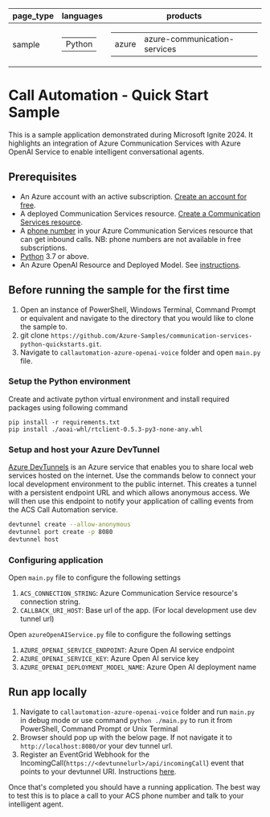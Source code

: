 |page_type| languages                               |products
|---|-----------------------------------------|---|
|sample| <table><tr><td>Python</tr></td></table> |<table><tr><td>azure</td><td>azure-communication-services</td></tr></table>|

# Call Automation - Quick Start Sample

This is a sample application demonstrated during Microsoft Ignite 2024. It highlights an integration of Azure Communication Services with Azure OpenAI Service to enable intelligent conversational agents.

## Prerequisites

- An Azure account with an active subscription. [Create an account for free](https://azure.microsoft.com/free/?WT.mc_id=A261C142F). 
- A deployed Communication Services resource. [Create a Communication Services resource](https://docs.microsoft.com/azure/communication-services/quickstarts/create-communication-resource).
- A [phone number](https://learn.microsoft.com/en-us/azure/communication-services/quickstarts/telephony/get-phone-number) in your Azure Communication Services resource that can get inbound calls. NB: phone numbers are not available in free subscriptions.
- [Python](https://www.python.org/downloads/) 3.7 or above.
- An Azure OpenAI Resource and Deployed Model. See [instructions](https://learn.microsoft.com/en-us/azure/ai-services/openai/how-to/create-resource?pivots=web-portal).

## Before running the sample for the first time

1. Open an instance of PowerShell, Windows Terminal, Command Prompt or equivalent and navigate to the directory that you would like to clone the sample to.
2. git clone `https://github.com/Azure-Samples/communication-services-python-quickstarts.git`.
3. Navigate to `callautomation-azure-openai-voice` folder and open `main.py` file.

### Setup the Python environment

Create and activate python virtual environment and install required packages using following command 
```
pip install -r requirements.txt
pip install ./aoai-whl/rtclient-0.5.3-py3-none-any.whl
```

### Setup and host your Azure DevTunnel

[Azure DevTunnels](https://learn.microsoft.com/en-us/azure/developer/dev-tunnels/overview) is an Azure service that enables you to share local web services hosted on the internet. Use the commands below to connect your local development environment to the public internet. This creates a tunnel with a persistent endpoint URL and which allows anonymous access. We will then use this endpoint to notify your application of calling events from the ACS Call Automation service.

```bash
devtunnel create --allow-anonymous
devtunnel port create -p 8080
devtunnel host
```

### Configuring application

Open `main.py` file to configure the following settings

1. `ACS_CONNECTION_STRING`: Azure Communication Service resource's connection string.
2. `CALLBACK_URI_HOST`: Base url of the app. (For local development use dev tunnel url)

Open `azureOpenAIService.py` file to configure the following settings

1. `AZURE_OPENAI_SERVICE_ENDPOINT`: Azure Open AI service endpoint
2. `AZURE_OPENAI_SERVICE_KEY`: Azure Open AI service key
3. `AZURE_OPENAI_DEPLOYMENT_MODEL_NAME`: Azure Open AI deployment name

## Run app locally

1. Navigate to `callautomation-azure-openai-voice` folder and run `main.py` in debug mode or use command `python ./main.py` to run it from PowerShell, Command Prompt or Unix Terminal
2. Browser should pop up with the below page. If not navigate it to `http://localhost:8080/`or your dev tunnel url.
3. Register an EventGrid Webhook for the IncomingCall(`https://<devtunnelurl>/api/incomingCall`) event that points to your devtunnel URI. Instructions [here](https://learn.microsoft.com/en-us/azure/communication-services/concepts/call-automation/incoming-call-notification).

Once that's completed you should have a running application. The best way to test this is to place a call to your ACS phone number and talk to your intelligent agent.
